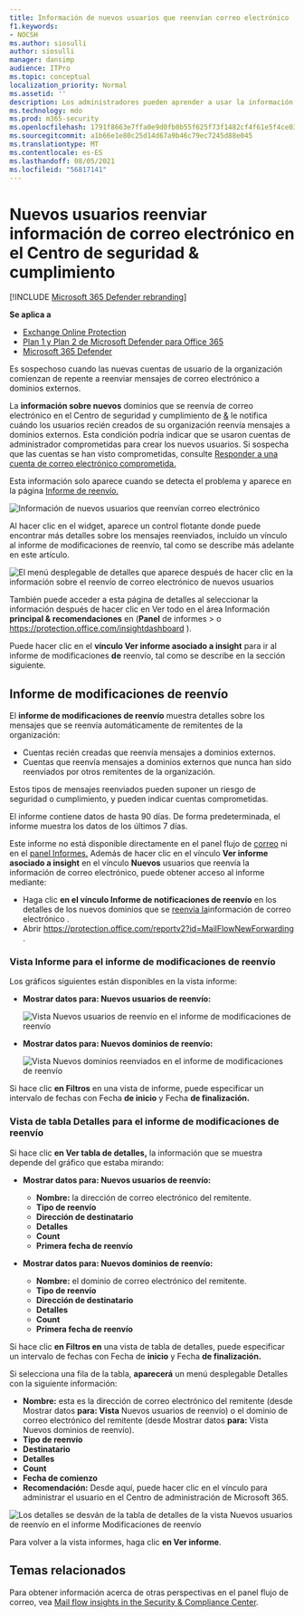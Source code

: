 ```yaml
---
title: Información de nuevos usuarios que reenvían correo electrónico
f1.keywords:
- NOCSH
ms.author: siosulli
author: siosulli
manager: dansimp
audience: ITPro
ms.topic: conceptual
localization_priority: Normal
ms.assetid: ''
description: Los administradores pueden aprender a usar la información sobre nuevos usuarios que reenvía correo electrónico en el Centro de seguridad & cumplimiento para investigar cuándo los usuarios de su organización reenvía mensajes a nuevos dominios.
ms.technology: mdo
ms.prod: m365-security
ms.openlocfilehash: 1791f8663e7ffa0e9d0fb0b55f625f73f1482cf4f61e5f4ce03cdf1e1e525552
ms.sourcegitcommit: a1b66e1e80c25d14d67a9b46c79ec7245d88e045
ms.translationtype: MT
ms.contentlocale: es-ES
ms.lasthandoff: 08/05/2021
ms.locfileid: "56817141"
---
```

# <a name="new-users-forwarding-email-insight-in-the-security--compliance-center"></a>Nuevos usuarios reenviar información de correo electrónico en el Centro de seguridad & cumplimiento

[!INCLUDE [Microsoft 365 Defender rebranding](../includes/microsoft-defender-for-office.md)]

**Se aplica a**
- [Exchange Online Protection](exchange-online-protection-overview.md)
- [Plan 1 y Plan 2 de Microsoft Defender para Office 365](defender-for-office-365.md)
- [Microsoft 365 Defender](../defender/microsoft-365-defender.md)

Es sospechoso cuando las nuevas cuentas de usuario de la organización comienzan de repente a reenviar mensajes de correo electrónico a dominios externos.

La **información sobre nuevos** dominios que se reenvía de correo electrónico en el Centro de seguridad y cumplimiento de [&](https://protection.office.com) le notifica cuándo los usuarios recién creados de su organización reenvía mensajes a dominios externos. Esta condición podría indicar que se usaron cuentas de administrador comprometidas para crear los nuevos usuarios. Si sospecha que las cuentas se han visto comprometidas, consulte [Responder a una cuenta de correo electrónico comprometida.](responding-to-a-compromised-email-account.md)

Esta información solo aparece cuando se detecta el problema y aparece en la página [Informe de reenvío.](view-mail-flow-reports.md#forwarding-report)

![Información de nuevos usuarios que reenvían correo electrónico](../../media/mfi-new-users-forwarding-email.png)

Al hacer clic en el widget, aparece un control flotante donde puede encontrar más [](#forwarding-modifications-report) detalles sobre los mensajes reenviados, incluido un vínculo al informe de modificaciones de reenvío, tal como se describe más adelante en este artículo.

![El menú desplegable de detalles que aparece después de hacer clic en la información sobre el reenvío de correo electrónico de nuevos usuarios](../../media/mfi-new-users-forwarding-email-details.png)

También puede acceder a esta página de detalles  al seleccionar la información después de hacer clic en Ver todo en el área Información **principal & recomendaciones** en (**Panel** de informes \>  o <https://protection.office.com/insightdashboard> ).

Puede hacer clic en el **vínculo Ver informe asociado a insight** para ir al informe de modificaciones **de** reenvío, tal como se describe en la sección siguiente.

## <a name="forwarding-modifications-report"></a>Informe de modificaciones de reenvío

El **informe de modificaciones de reenvío** muestra detalles sobre los mensajes que se reenvía automáticamente de remitentes de la organización:

- Cuentas recién creadas que reenvía mensajes a dominios externos.
- Cuentas que reenvía mensajes a dominios externos que nunca han sido reenviados por otros remitentes de la organización.

Estos tipos de mensajes reenviados pueden suponer un riesgo de seguridad o cumplimiento, y pueden indicar cuentas comprometidas.

El informe contiene datos de hasta 90 días. De forma predeterminada, el informe muestra los datos de los últimos 7 días.

Este informe no está disponible directamente en el panel flujo de [correo](mail-flow-insights-v2.md) ni en el [panel Informes.](view-mail-flow-reports.md) Además de hacer clic en el vínculo **Ver informe asociado a insight** en el vínculo **Nuevos** usuarios que reenvía la información de correo electrónico, puede obtener acceso al informe mediante:

- Haga clic **en el vínculo Informe de notificaciones de reenvío** en los detalles de los nuevos dominios que se [reenvía la](mfi-new-domains-being-forwarded-email.md)información de correo electrónico .
- Abrir <https://protection.office.com/reportv2?id=MailFlowNewForwarding> .

### <a name="report-view-for-the-forwarding-modifications-report"></a>Vista Informe para el informe de modificaciones de reenvío

Los gráficos siguientes están disponibles en la vista informe:

- **Mostrar datos para: Nuevos usuarios de reenvío:**

  ![Vista Nuevos usuarios de reenvío en el informe de modificaciones de reenvío](../../media/forwarding-modifications-report-new-forwarding-users.png)

- **Mostrar datos para: Nuevos dominios de reenvío:**

  ![Vista Nuevos dominios reenviados en el informe de modificaciones de reenvío](../../media/forwarding-modifications-report-new-forwarded-domains.png)

Si hace clic **en Filtros** en una vista de informe, puede especificar un intervalo de fechas con Fecha **de inicio** y Fecha **de finalización.**

### <a name="details-table-view-for-the-forwarding-modifications-report"></a>Vista de tabla Detalles para el informe de modificaciones de reenvío

Si hace clic **en Ver tabla de detalles,** la información que se muestra depende del gráfico que estaba mirando:

- **Mostrar datos para: Nuevos usuarios de reenvío:**

  - **Nombre:** la dirección de correo electrónico del remitente.
  - **Tipo de reenvío**
  - **Dirección de destinatario**
  - **Detalles**
  - **Count**
  - **Primera fecha de reenvío**

- **Mostrar datos para: Nuevos dominios de reenvío:**

  - **Nombre:** el dominio de correo electrónico del remitente.
  - **Tipo de reenvío**
  - **Dirección de destinatario**
  - **Detalles**
  - **Count**
  - **Primera fecha de reenvío**

Si hace clic **en Filtros en** una vista de tabla de detalles, puede especificar un intervalo de fechas con Fecha de **inicio** y Fecha **de finalización.**

Si selecciona una fila de la tabla, **aparecerá** un menú desplegable Detalles con la siguiente información:

- **Nombre:** esta es la dirección de correo electrónico del remitente (desde Mostrar datos **para: Vista** Nuevos usuarios de reenvío) o el dominio de correo electrónico del remitente (desde Mostrar datos **para:** Vista Nuevos dominios de reenvío).
- **Tipo de reenvío**
- **Destinatario**
- **Detalles**
- **Count**
- **Fecha de comienzo**
- **Recomendación:** Desde aquí, puede hacer clic en el vínculo para administrar el usuario en el Centro de administración de Microsoft 365.

![Los detalles se desván de la tabla de detalles de la vista Nuevos usuarios de reenvío en el informe Modificaciones de reenvío](../../media/mfi-forwarding-modifications-report-new-forwarding-users-view-details-table-details.png)

Para volver a la vista informes, haga clic **en Ver informe**.

## <a name="related-topics"></a>Temas relacionados

Para obtener información acerca de otras perspectivas en el panel flujo de correo, vea [Mail flow insights in the Security & Compliance Center](mail-flow-insights-v2.md).
